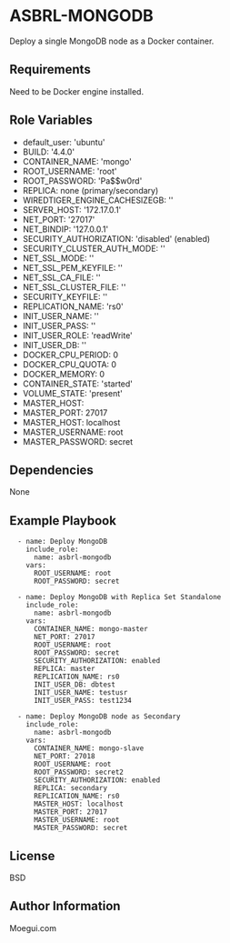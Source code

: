 ASBRL-MONGODB
=========

Deploy a single MongoDB node as a Docker container.

Requirements
------------

Need to be Docker engine installed.

Role Variables
--------------

- default_user: 'ubuntu'
- BUILD: '4.4.0'
- CONTAINER_NAME: 'mongo'
- ROOT_USERNAME: 'root'
- ROOT_PASSWORD: 'Pa$$w0rd'
- REPLICA: none (primary/secondary)
- WIREDTIGER_ENGINE_CACHESIZEGB: ''
- SERVER_HOST: '172.17.0.1'
- NET_PORT: '27017'
- NET_BINDIP: '127.0.0.1'
- SECURITY_AUTHORIZATION: 'disabled' (enabled)
- SECURITY_CLUSTER_AUTH_MODE: ''
- NET_SSL_MODE: ''
- NET_SSL_PEM_KEYFILE: '' 
- NET_SSL_CA_FILE: '' 
- NET_SSL_CLUSTER_FILE: '' 
- SECURITY_KEYFILE: ''
- REPLICATION_NAME: 'rs0' 
- INIT_USER_NAME: ''
- INIT_USER_PASS: ''
- INIT_USER_ROLE: 'readWrite'
- INIT_USER_DB: ''
- DOCKER_CPU_PERIOD: 0
- DOCKER_CPU_QUOTA: 0
- DOCKER_MEMORY: 0
- CONTAINER_STATE: 'started'
- VOLUME_STATE: 'present'
- MASTER_HOST: 
- MASTER_PORT: 27017
- MASTER_HOST: localhost
- MASTER_USERNAME: root
- MASTER_PASSWORD: secret

Dependencies
------------

None

Example Playbook
----------------

      - name: Deploy MongoDB 
        include_role:
          name: asbrl-mongodb
        vars:
          ROOT_USERNAME: root
          ROOT_PASSWORD: secret

      - name: Deploy MongoDB with Replica Set Standalone
        include_role:
          name: asbrl-mongodb
        vars:
          CONTAINER_NAME: mongo-master
          NET_PORT: 27017
          ROOT_USERNAME: root
          ROOT_PASSWORD: secret
          SECURITY_AUTHORIZATION: enabled
          REPLICA: master
          REPLICATION_NAME: rs0
          INIT_USER_DB: dbtest
          INIT_USER_NAME: testusr
          INIT_USER_PASS: test1234

      - name: Deploy MongoDB node as Secondary
        include_role:
          name: asbrl-mongodb
        vars:
          CONTAINER_NAME: mongo-slave
          NET_PORT: 27018
          ROOT_USERNAME: root
          ROOT_PASSWORD: secret2
          SECURITY_AUTHORIZATION: enabled
          REPLICA: secondary
          REPLICATION_NAME: rs0
          MASTER_HOST: localhost
          MASTER_PORT: 27017
          MASTER_USERNAME: root
          MASTER_PASSWORD: secret

License
-------

BSD

Author Information
------------------

Moegui.com